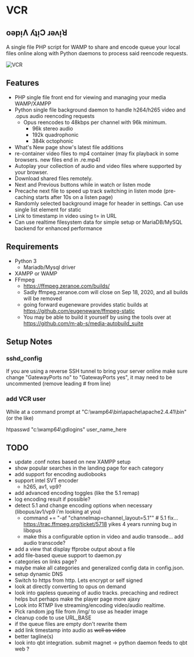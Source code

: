 # VCR
## oǝpᴉɅ ʎʇᴉϽ ɹǝʌᴉꓤ

A single file PHP script for WAMP to share and encode queue your local files online along with Python daemons to process said reencode requests.

![VCR](https://cdn.mos.cms.futurecdn.net/w48feV8za6DRPBSuvyvpPB-1200-80.jpg)

## Features

* PHP single file front end for viewing and managing your media WAMP/XAMPP
* Python single file background daemon to handle h264/h265 video and .opus audio reencoding requests
  * Opus reencodes to 48kbps per channel with 96k minimum.
    * 96k stereo audio
    * 192k quadrophonic
    * 384k octophonic
* What's New page show's latest file additions
* re-container video files to mp4 container (may fix playback in some browsers. new files end in .re.mp4)
* Autoplay your collection of audio and video files where supported by your browser.
* Download shared files remotely. 
* Next and Previous buttons while in watch or listen mode
* Precache next file to speed up track switching in listen mode (pre-caching starts after 10s on a listen page)
* Randomly selected background image for header in settings. Can use single list element for static
* Link to timestamp in video using t= in URL
* Can use realtime filesystem data for simple setup or MariaDB/MySQL backend for enhanced performance

## Requirements
* Python 3
  * Mariadb/Mysql driver
* XAMPP or WAMP
* FFmpeg
  * https://ffmpeg.zeranoe.com/builds/
  * Sadly ffmpeg.zeranoe.com will close on Sep 18, 2020, and all builds will be removed
  * going forward eugeneware provides static builds at https://github.com/eugeneware/ffmpeg-static
  * You may be able to build it yourself by using the tools over at https://github.com/m-ab-s/media-autobuild_suite


## Setup Notes

### sshd_config

If you are using a reverse SSH tunnel to bring your server online make sure 
change "GatewayPorts no" to "GatewayPorts yes", it may need to be uncommented
(remove leading # from line)

### add VCR user

While at a command prompt at "C:\wamp64\bin\apache\apache2.4.41\bin" (or the like)

htpasswd "c:\wamp64\gdlogins" user_name_here

## TODO
* update .conf notes based on new XAMPP setup
* show popular searches in the landing page for each category
* add support for encoding audiobooks
* support intel SVT encoder
  * h265, av1, vp9?
* add advanced encoding toggles (like the 5.1 remap)
* log encoding result if possible?
* detect 5.1 and change encoding options when necessary (libopus/av1/vp9 i'm looking at you)
  * command += "-af \"channelmap=channel_layout=5.1\""  # 5.1 fix... https://trac.ffmpeg.org/ticket/5718 yikes 4 years running bug in libopus
  * make this a configurable option in video and audio transode... add audio transcode?
* add a view that display ffprobe output about a file
* add file-based queue support to daemon.py
* categories on links page?
* maybe make all categories and generalized config data in config.json. 
* setup dynamic DNS
* Switch to https from http. Lets encrypt or self signed
* look at directly converting to opus on demand
* look into gapless queueing of audio tracks. precaching and redirect helps but perhaps make the player page more ajaxy
* Look into RTMP live streaming/encoding video/audio realtime.
* Pick random jpg file from /img/ to use as header image
* cleanup code to use URL_BASE
* if the queue files are empty don't rewrite them
* add link timestamp into audio as ~~well as video~~
* better tagline(s)
* look into qbt integration. submit magnet -> python daemon feeds to qbt web ?
